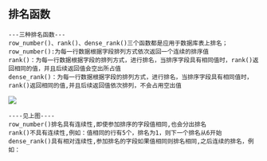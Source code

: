 ## 排名函数

```PLSQL
---三种排名函数---
row_number()、rank()、dense_rank()三个函数都是应用于数据库表上排名；
row_number():为每一行数据根据字段排列方式依次返回一个连续的排序值
rank()：为每一行数据根据字段的排列方式，进行排名，当排序字段具有相同值时，rank()返回相同的值，并且后续返回值会空出所占值
dense_rank()：为每一行数据根据字段的排列方式，进行排名，当排序字段具有相同值时，rank()返回相同的值,并且后续返回值依次排列，不会占用空出值
```

![](http://www.maomao365.com/wp-content/uploads/2017/07/mssql_row_number_rank_desn_rank.jpg)

```plsql
----见上图----
row_number()排名具有连续性,即使参加排序的字段值相同,也会分出排名
rank()不具有连续性,例如：值相同的行有5个，排名为1，则下一个排名从6开始
dense_rank()具有相对连续性,参加排名的字段如果值相同则排名相同,之后连续的排名，例如：
```



